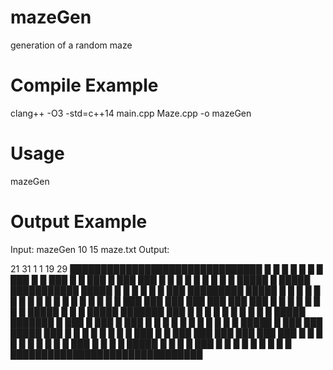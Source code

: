 # mazeGen
generation of a random maze

# Compile Example
clang++ -O3 -std=c++14 main.cpp Maze.cpp -o mazeGen

# Usage
mazeGen <height> <width> <outputfile>

# Output Example
Input: mazeGen 10 15 maze.txt
Output:
 
21 31
1 1
19 29
███████████████████████████████
█     █     █   █ █           █
█ ███ █ █ ███ █ █ ███ █ ███ ███
█   █ █ █     █     █ █   █   █
█████ █ █████ ███████████ █████
█   █   █                 █   █
█ ███ █████████ █████ █ █ █ █ █
█ █   █ █     █     █ █ █ █ █ █
█ █ ███ ███ ███ ███ ███ ███ ███
█     █   █ █   █   █         █
█ █████ █ █ █ █████ ███████ ███
█   █   █ █   █ █   █   █ █   █
█████ ███████ █ ███ █ ███ █ ███
█ █ █       █ █     █   █     █
█ █ █ █████ █ ███ ███ █████ ███
█   █     █ █ █   █     █     █
███ █ █ ███ ███ ███ ███ ███ ███
█     █ █ █     █ █ █   █   █ █
███ █ █ █ █ █████ █ █ █ █ ███ █
█   █ █ █   █       █ █       █
███████████████████████████████

